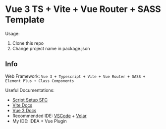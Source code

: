 # Vue 3 TS + Vite + Vue Router + SASS Template

Usage:

1. Clone this repo
2. Change project name in package.json

## Info

Web Framework: `Vue 3 + Typescript + Vite + Vue Router + SASS + Element Plus + Class Components`

Useful Documentations:

* [Script Setup SFC](https://v3.vuejs.org/api/sfc-script-setup.html#sfc-script-setup)
* [Vite Docs](https://vitejs.dev/guide/features.html)
* [Vue 3 Docs](https://v3.vuejs.org/)
* Recommended IDE: [VSCode](https://code.visualstudio.com/) + [Volar](https://marketplace.visualstudio.com/items?itemName=johnsoncodehk.volar)
* My IDE: IDEA + Vue Plugin
